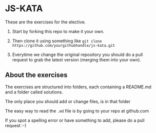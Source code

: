 # JS-KATA
These are the exercises for the elective.

1. Start by forking this repo to make it your own.

2. Then clone it using something like `git clone https://github.com/yourgithubhandle/js-kata.git`

3. Everytime we change the original repository you should do a pull request to grab the latest version (merging them into your own). 

## About the exercises
The exercises are structured into folders, each containing a README.md and a folder called solutions.

The only place you should add or change files, is in that folder

The easy way to read the `.md` file is by going to your repo at github.com

If you spot a spelling error or have something to add, please do a pull request :-)